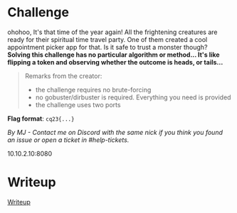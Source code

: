 # Challenge

ohohoo, It's that time of the year again! All the frightening creatures are ready for their spiritual time travel party. One of them created a cool appointment picker app for that. Is it safe to trust a monster though? **Solving this challenge has no particular algorithm or method... It's like flipping a token and observing whether the outcome is heads, or tails...**

> Remarks from the creator:
> * the challenge requires no brute-forcing
> * no gobuster/dirbuster is required. Everything you need is provided
> * the challenge uses two ports

**Flag format**: `cq23{...}`

*By MJ - Contact me on Discord with the same nick if you think you found an issue or open a ticket in #help-tickets.*

10.10.2.10:8080

# Writeup

[Writeup](WRITEUP.md)
